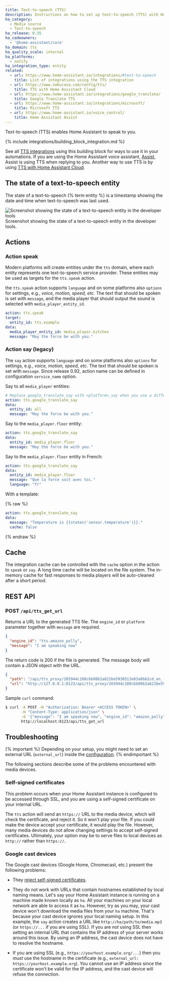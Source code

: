 ```yaml
---
title: Text-to-speech (TTS)
description: Instructions on how to set up text-to-speech (TTS) with Home Assistant.
ha_category:
  - Media source
  - Text-to-speech
ha_release: 0.35
ha_codeowners:
  - '@home-assistant/core'
ha_domain: tts
ha_quality_scale: internal
ha_platforms:
  - notify
ha_integration_type: entity
related:
  - url: https://www.home-assistant.io/integrations/#text-to-speech
    title: List of integrations using the TTS integration
  - url: https://www.nabucasa.com/config/tts/
    title: TTS with Home Assistant Cloud
  - url: https://www.home-assistant.io/integrations/google_translate/
    title: Google Translate TTS
  - url: https://www.home-assistant.io/integrations/microsoft/
    title: Microsoft TTS
  - url: https://www.home-assistant.io/voice_control/
    title: Home Assistant Assist
---
```


Text-to-speech (TTS) enables Home Assistant to speak to you.

{% include integrations/building_block_integration.md %}

See all [TTS integrations](https://www.home-assistant.io/integrations/#text-to-speech) using this building block for ways to use it in your automations. If you are using the Home Assistant voice assistant, [Assist](https://www.home-assistant.io/voice_control/), Assist is using TTS when replying to you. Another way to use TTS is by using [TTS with Home Assistant Cloud](https://www.nabucasa.com/config/tts/). 

## The state of a text-to-speech entity

The state of a text-to-speech {% term entity %} is a timestamp showing the date and time when text-to-speech was last used.

<p class='img'>
<img src='/images/integrations/tts/state_tts.png' alt='Screenshot showing the state of a text-to-speech entity in the developer tools' />
Screenshot showing the state of a text-to-speech entity in the developer tools.
</p>

## Actions

### Action speak

Modern platforms will create entities under the `tts` domain, where each entity represents one text-to-speech service provider. These entities may be used as targets for the `tts.speak` action.

the `tts.speak` action supports `language` and on some platforms also `options` for settings, e.g., _voice, motion, speed, etc_. The text that should be spoken is set with `message`, and the media player that should output the sound is selected with `media_player_entity_id`.

```yaml
action: tts.speak
target:
  entity_id: tts.example
data:
  media_player_entity_id: media_player.kitchen
  message: "May the force be with you."
```

### Action say (legacy)

The `say` action supports `language` and on some platforms also `options` for settings, e.g., _voice, motion, speed, etc_. The text that should be spoken is set with `message`. Since release 0.92, action name can be defined in configuration `service_name` option.

Say to all `media_player` entities:

```yaml
# Replace google_translate_say with <platform>_say when you use a different platform.
action: tts.google_translate_say
data:
  entity_id: all
  message: "May the force be with you."
```

Say to the `media_player.floor` entity:

```yaml
action: tts.google_translate_say
data:
  entity_id: media_player.floor
  message: "May the force be with you."
```

Say to the `media_player.floor` entity in French:

```yaml
action: tts.google_translate_say
data:
  entity_id: media_player.floor
  message: "Que la force soit avec toi."
  language: "fr"
```

With a template:

{% raw %}

```yaml
action: tts.google_translate_say
data:
  message: "Temperature is {{states('sensor.temperature')}}."
  cache: false
```

{% endraw %}

## Cache

The integration cache can be controlled with the `cache` option in the action to `speak` or `say`. A long time cache will be located on the file system. The in-memory cache for fast responses to media players will be auto-cleaned after a short period.

## REST API

### POST `/api/tts_get_url`

Returns a URL to the generated TTS file. The `engine_id` or `platform` parameter together with `message` are required.

```json
{
  "engine_id": "tts.amazon_polly",
  "message": "I am speaking now"
}
```

The return code is 200 if the file is generated. The message body will contain a JSON object with the URL.

```json
{
  "path": "/api/tts_proxy/265944c108cbb00b2a621be5930513e03a0bb2cd_en_-_tts.demo.mp3",
  "url": "http://127.0.0.1:8123/api/tts_proxy/265944c108cbb00b2a621be5930513e03a0bb2cd_en_-_tts.demo.mp3"
}
```

Sample `curl` command:

```bash
$ curl -X POST -H "Authorization: Bearer <ACCESS TOKEN>" \
       -H "Content-Type: application/json" \
       -d '{"message": "I am speaking now", "engine_id": "amazon_polly"}' \
       http://localhost:8123/api/tts_get_url
```

## Troubleshooting

{% important %}
Depending on your setup, you might need to set an external URL (`external_url`) inside the [configuration](/integrations/homeassistant/#external_url).
{% endimportant %}

The following sections describe some of the problems encountered with media devices.

### Self-signed certificates

This problem occurs when your Home Assistant instance is configured to be accessed through SSL, and you are using a self-signed certificate on your internal URL.

The `tts` action will send an `https://` URL to the media device, which will check the certificate, and reject it. So it won't play your file. If you could make the device accept your certificate, it would play the file. However, many media devices do not allow changing settings to accept self-signed certificates. Ultimately, your option may be to serve files to local devices as `http://` rather than `https://`.

### Google cast devices

The Google cast devices (Google Home, Chromecast, etc.) present the following problems:

- They [reject self-signed certificates](#self-signed-certificates).

- They do not work with URLs that contain hostnames established by local naming means. Let's say your Home Assistant instance is running on a machine made known locally as `ha`. All your machines on your local network are able to access it as `ha`. However, try as you may, your cast device won't download the media files from your `ha` machine. That's because your cast device ignores your local naming setup. In this example, the `say` action creates a URL like `http://ha/path/to/media.mp3` (or `https://...` if you are using SSL). If you are _not_ using SSL then setting an internal URL that contains the IP address of your server works around this issue. By using an IP address, the cast device does not have to resolve the hostname.

- If you are using SSL (e.g., `https://yourhost.example.org/...`) then you _must_ use the hostname in the certificate (e.g., `external_url: https://yourhost.example.org`). You cannot use an IP address since the certificate won't be valid for the IP address, and the cast device will refuse the connection.
